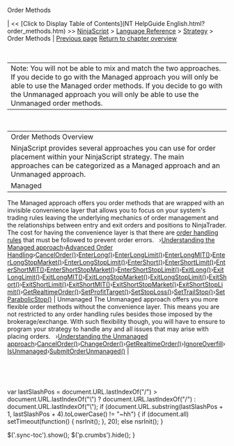 ﻿










 


Order Methods







| &lt;&lt; [Click to Display Table of Contents](NT HelpGuide English.html?order_methods.htm) &gt;&gt;
 [NinjaScript](ninjascript.htm) &gt; [Language Reference](language_reference_wip.htm) &gt; [Strategy](strategy.htm) &gt;
Order Methods | [Previous page](isterminalstate.htm)
[Return to chapter overview](strategy.htm)










 




|  |
| --- |
| Note: You will not be able to mix and match the two approaches. If you decide to go with the Managed approach you will only be able to use the Managed order methods. If you decide to go with the Unmanaged approach you will only be able to use the Unmanaged order methods. |



 




|  |
| --- |
| Order Methods Overview
NinjaScript provides several approaches you can use for order placement within your NinjaScript strategy. The main approaches can be categorized as a Managed approach and an Unmanaged approach. |
| Managed
The Managed approach offers you order methods that are wrapped with an invisible convenience layer that allows you to focus on your system's trading rules leaving the underlying mechanics of order management and the relationships between entry and exit orders and positions to NinjaTrader. The cost for having the convenience layer is that there are [order handling rules](managed_approach.htm) that must be followed to prevent order errors.
 
›[Understanding the Managed approach](managed_approach.htm)›[Advanced Order Handling](advanced_order_handling.htm)›[CancelOrder()](managed_cancelorder.htm)›[EnterLong()](enterlong.htm)›[EnterLongLimit()](enterlonglimit.htm)›[EnterLongMIT()](enterlongmit.htm)›[EnterLongStopMarket()](enterlongstopmarket.htm)›[EnterLongStopLimit()](enterlongstoplimit.htm)›[EnterShort()](entershort.htm)›[EnterShortLimit()](entershortlimit.htm)›[EnterShortMIT()](entershortmit.htm)›[EnterShortStopMarket()](entershortstopmarket.htm)›[EnterShortStopLimit()](entershortstoplimit.htm)›[ExitLong()](exitlong.htm)›[ExitLongLimit()](exitlonglimit.htm)›[ExitLongMIT()](exitlongmit.htm)›[ExitLongStopMarket()](exitlongstopmarket.htm)›[ExitLongStopLimit()](exitlongstoplimit.htm)›[ExitShort()](exitshort.htm)›[ExitShortLimit()](exitshortlimit.htm)›[ExitShortMIT()](exitshortmit.htm)›[ExitShortStopMarket()](exitshortstopmarket.htm)›[ExitShortStopLimit()](exitshortstoplimit.htm)›[GetRealtimeOrder()](getrealtimeorder.htm)›[SetProfitTarget()](setprofittarget.htm)›[SetStopLoss()](setstoploss.htm)›[SetTrailStop()](settrailstop.htm)›[SetParabolicStop()](setparabolicstop.htm) | Unmanaged
The Unmanaged approach offers you more flexible order methods without the convenience layer. This means you are not restricted to any order handling rules besides those imposed by the brokerage/exchange. With such flexibility though, you will have to ensure to program your strategy to handle any and all issues that may arise with placing orders.
 
›[Understanding the Unmanaged approach](unmanaged_approach.htm)›[CancelOrder()](unmanaged_cancelorder.htm)›[ChangeOrder()](managed_changeorder.htm)›[GetRealtimeOrder()](getrealtimeorder.htm)›[IgnoreOverfill](ignoreoverfill.htm)›[IsUnmanaged](isunmanaged.htm)›[SubmitOrderUnmanaged()](submitorderunmanaged.htm) |



 


 





 
 var lastSlashPos = document.URL.lastIndexOf("/") &gt; document.URL.lastIndexOf("\\") ? document.URL.lastIndexOf("/") : document.URL.lastIndexOf("\\");
 if (document.URL.substring(lastSlashPos + 1, lastSlashPos + 4).toLowerCase() != "~hh") {
 if (document.all) setTimeout(function() {
 nsrInit();
 }, 20);
 else nsrInit();
 }
 
 
 $('.sync-toc').show();
 $('p.crumbs').hide();
 }
 
 
 




